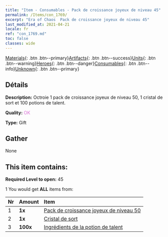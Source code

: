```yaml
---
title: "Item - Consumables - Pack de croissance joyeux de niveau 45"
permalink: /Items/con_1769/
excerpt: "Era of Chaos  Pack de croissance joyeux de niveau 45"
last_modified_at: 2021-04-21
locale: fr
ref: "con_1769.md"
toc: false
classes: wide
---
```

 [Materials](/fr/Items/){: .btn .btn--primary}[Artifacts](/fr/Items/Artifacts/){: .btn .btn--success}[Units](/fr/Items/Units/){: .btn .btn--warning}[Heroes](/fr/Items/Heroes/){: .btn .btn--danger}[Consumables](/fr/Items/Consumables/){: .btn .btn--info}[Unknown](/fr/Items/Unknown/){: .btn .btn--primary}

## Détails
 **Description:** Octroie 1 pack de croissance joyeux de niveau 50, 1 cristal de sort et 100 potions de talent.

 **Quality:** <span style="color: #DA70D6">OK</span>

 **Type:** Gift

## Gather

  None

## This item contains:

 **Required Level to open:** 45

 1 You would get **ALL** items  from:

  | Nr | Amount |     Item    |
  |:---|:-------|:------------|
  | 1 |  **1x** | [Pack de croissance joyeux de niveau 50](/fr/Items/con_1770/) |  | 
  | 2 |  **1x** | [Cristal de sort](/fr/Items/art_189/) |  | 
  | 3 |  **100x** | [Ingrédients de la potion de talent](/fr/Items/con_1120/) |  | 
